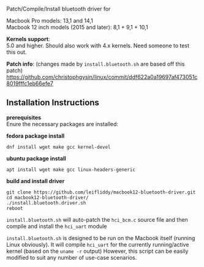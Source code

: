 Patch/Compile/Install bluetooth driver for

Macbook Pro models: 13,1 and 14,1  
Macbook 12 inch models (2015 and later): 8,1 + 9,1 + 10,1  

**Kernels support**:  
5.0 and higher. 
Should also work with 4.x kernels. Need someone to test this out.

**Patch info**:  (changes made by ```install.bluetooth.sh``` are based off this patch)
https://github.com/christophgysin/linux/commit/ddf622a0a19697af473051c8019fffc1eb66efe7



**Installation Instructions**
-------------

**prerequisites**  
Enure the necessary packages are installed:
 

**fedora package install**
```
dnf install wget make gcc kernel-devel
```
**ubuntu package install**
```
apt install wget make gcc linux-headers-generic
```


**build and install driver**
```
git clone https://github.com/leifliddy/macbook12-bluetooth-driver.git
cd macbook12-bluetooth-driver/
./install.bluetooth.driver.sh
reboot
```


```install.bluetooth.sh``` will auto-patch the ```hci_bcm.c``` source file and then compile and install the ```hci_uart``` module


```install.bluetooth.sh``` is designed to be run on the Macbook itself (running Linux obviously). It will compile ```hci_uart``` for the currently running/active kernel (based on the ```uname -r``` output)
However, this script can be easily modified to suit any number of use-case scenarios. 
